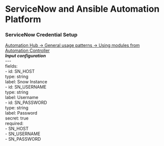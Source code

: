 # ServiceNow and Ansible Automation Platform
### ServiceNow Credential Setup
[ Automation Hub -> General usage patterns -> Using modules from Automation Controller](https://console.redhat.com/ansible/automation-hub/repo/published/servicenow/itsm/docs/general_usage_patterns "Using modules from Automation Controller")  
    ***Input configuration***  
    ---    
    fields:  
        - id: SN_HOST  
            type: string  
            label: Snow Instance  
        - id: SN_USERNAME  
            type: string  
            label: Username  
        - id: SN_PASSWORD  
            type: string  
            label: Password  
            secret: true  
    required:  
        - SN_HOST  
        - SN_USERNAME  
        - SN_PASSWORD  